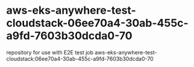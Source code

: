 # aws-eks-anywhere-test-cloudstack-06ee70a4-30ab-455c-a9fd-7603b30dcda0-70
repository for use with E2E test job aws-eks-anywhere-test-cloudstack:06ee70a4-30ab-455c-a9fd-7603b30dcda0-70
